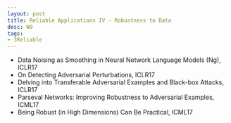 ```yaml
---
layout: post
title: Reliable Applications IV - Robustness to Data
desc: W9
tags:
- 3Reliable
---
```


* Data Noising as Smoothing in Neural Network Language Models (Ng), ICLR17
* On Detecting Adversarial Perturbations, ICLR17
* Delving into Transferable Adversarial Examples and Black-box Attacks,
ICLR17
* Parseval Networks: Improving Robustness to Adversarial Examples, ICML17
* Being Robust (in High Dimensions) Can Be Practical, ICML17
